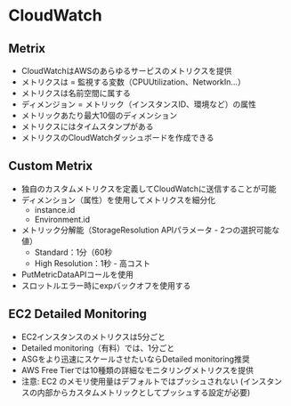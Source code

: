 # CloudWatch
## Metrix
- CloudWatchはAWSのあらゆるサービスのメトリクスを提供
- メトリクスは = 監視する変数（CPUUtilization、NetworkIn...）
- メトリクスは名前空間に属する
- ディメンジョン = メトリック（インスタンスID、環境など）の属性
- メトリックあたり最大10個のディメンション
- メトリクスにはタイムスタンプがある
- メトリクスのCloudWatchダッシュボードを作成できる

## Custom Metrix
- 独自のカスタムメトリクスを定義してCloudWatchに送信することが可能
- ディメンション（属性）を使用してメトリクスを細分化
    - instance.id
    - Environment.id
- メトリック分解能（StorageResolution APIパラメータ - 2つの選択可能な値）
    - Standard：1分（60秒
    - High Resolution：1秒 - 高コスト
- PutMetricDataAPIコールを使用
- スロットルエラー時にexpバックオフを使用する

## EC2 Detailed Monitoring
- EC2インスタンスのメトリクスは5分ごと
- Detailed monitoring（有料）では、1分ごと
- ASGをより迅速にスケールさせたいならDetailed monitoring推奨
- AWS Free Tierでは10種類の詳細なモニタリングメトリクスを提供
- 注意: EC2 のメモリ使用量はデフォルトではプッシュされない (インスタンスの内部からカスタムメトリックとしてプッシュする設定が必要)